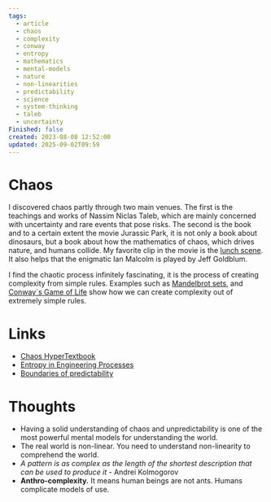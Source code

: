 ```yaml
---
tags:
  - article
  - chaos
  - complexity
  - conway
  - entropy
  - mathematics
  - mental-models
  - nature
  - non-linearities
  - predictability
  - science
  - system-thinking
  - taleb
  - uncertainty
Finished: false
created: 2023-08-08 12:52:00
updated: 2025-09-02T09:59
---
```



# Chaos
I discovered chaos partly through two main venues. The first is the teachings and works of Nassim Niclas Taleb, which are mainly concerned with uncertainty and rare events that pose risks. 
The second is the book and to a certain extent the movie Jurassic Park, it is not only a book about dinosaurs, but a book about how the mathematics of chaos, which drives nature, and humans collide. 
My favorite clip in the movie is the [lunch scene](https://www.youtube.com/watch?v=0Nz8YrCC9X8&ab_channel=JonCvack). It also helps that the enigmatic Ian Malcolm is played by Jeff Goldblum.

I find the chaotic process infinitely fascinating, it is the process of creating complexity from simple rules. Examples such as [Mandelbrot sets](https://en.wikipedia.org/wiki/Mandelbrot_set), and[ Conway´s Game of Life](https://www.youtube.com/watch?v=R9Plq-D1gEk&ab_channel=Numberphile) show how we can create complexity out of extremely simple rules. 



# Links
- [Chaos HyperTextbook](https://hypertextbook.com/chaos/)
- [Entropy in Engineering Processes](https://logical.li/blog/entropy/)
- [Boundaries of predictability](https://azeemba.com/posts/boundaries-of-predictability.html)


# Thoughts 
- Having a solid understanding of chaos and unpredictability is one of the most powerful mental models for understanding the world. 
- The real world is non-linear.  You need to understand non-linearity to comprehend the world. 
- *A pattern is as complex as the length of the shortest description that can be used to produce it* - Andrei Kolmogorov
- **Anthro-complexity.** It means human beings are not ants. Humans complicate models of use. 


